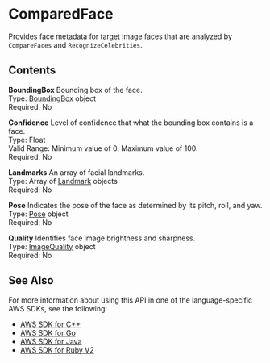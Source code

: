 # ComparedFace<a name="API_ComparedFace"></a>

Provides face metadata for target image faces that are analyzed by `CompareFaces` and `RecognizeCelebrities`\.

## Contents<a name="API_ComparedFace_Contents"></a>

 **BoundingBox**   <a name="rekognition-Type-ComparedFace-BoundingBox"></a>
Bounding box of the face\.  
Type: [BoundingBox](API_BoundingBox.md) object  
Required: No

 **Confidence**   <a name="rekognition-Type-ComparedFace-Confidence"></a>
Level of confidence that what the bounding box contains is a face\.  
Type: Float  
Valid Range: Minimum value of 0\. Maximum value of 100\.  
Required: No

 **Landmarks**   <a name="rekognition-Type-ComparedFace-Landmarks"></a>
An array of facial landmarks\.  
Type: Array of [Landmark](API_Landmark.md) objects  
Required: No

 **Pose**   <a name="rekognition-Type-ComparedFace-Pose"></a>
Indicates the pose of the face as determined by its pitch, roll, and yaw\.  
Type: [Pose](API_Pose.md) object  
Required: No

 **Quality**   <a name="rekognition-Type-ComparedFace-Quality"></a>
Identifies face image brightness and sharpness\.   
Type: [ImageQuality](API_ImageQuality.md) object  
Required: No

## See Also<a name="API_ComparedFace_SeeAlso"></a>

For more information about using this API in one of the language\-specific AWS SDKs, see the following:
+  [AWS SDK for C\+\+](https://docs.aws.amazon.com/goto/SdkForCpp/rekognition-2016-06-27/ComparedFace) 
+  [AWS SDK for Go](https://docs.aws.amazon.com/goto/SdkForGoV1/rekognition-2016-06-27/ComparedFace) 
+  [AWS SDK for Java](https://docs.aws.amazon.com/goto/SdkForJava/rekognition-2016-06-27/ComparedFace) 
+  [AWS SDK for Ruby V2](https://docs.aws.amazon.com/goto/SdkForRubyV2/rekognition-2016-06-27/ComparedFace) 